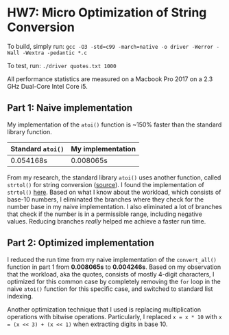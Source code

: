 # HW7: Micro Optimization of String Conversion

To build, simply run: `gcc -O3 -std=c99 -march=native -o driver -Werror -Wall -Wextra -pedantic *.c`

To test, run: `./driver quotes.txt 1000`

All performance statistics are measured on a Macbook Pro 2017 on a 2.3 GHz Dual-Core Intel Core i5.


## Part 1: Naive implementation

My implementation of the `atoi()` function is ~150% faster than the standard library function.

|Standard `atoi()` | My implementation
| --- | ---
0.054168s | 0.008065s

From my research, the standard library `atoi()` uses another function, called `strtol()` for string conversion ([source](https://github.com/lattera/glibc/blob/master/stdlib/atoi.c)). I found the implementation of `strtol()` [here](https://github.com/gcc-mirror/gcc/blob/master/libiberty/strtol.c). Based on what I know about the workload, which consists of base-10 numbers, I eliminated the branches where they check for the number base in my naive implementation. I also eliminated a lot of branches that check if the number is in a permissible range, including negative values. Reducing branches _really_ helped me achieve a faster run time.  

## Part 2: Optimized implementation

I reduced the run time from my naive implementation of the `convert_all()` function in part 1 from **0.008065s** to **0.004246s**. Based on my observation that the workload, aka the quotes, consists of mostly 4-digit characters, I optimized for this common case by completely removing the `for` loop in the naive `atoi()` function for this specific case, and switched to standard list indexing.

Another optimization technique that I used is replacing multiplication operations with bitwise operations. Particularly, I replaced `x = x * 10` with `x = (x << 3) + (x << 1)` when extracting digits in base 10.
